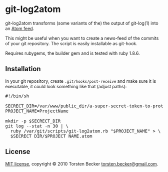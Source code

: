 # git-log2atom

git-log2atom transforms (some variants of the) the output of git-log(1)
into an [Atom feed](http://www.atomenabled.org/).

This might be useful when you want to create a news-feed of the commits of
your git repository.  The script is easily installable as git-hook.

Requires rubygems, the builder gem and is tested with ruby 1.8.6.


## Installation

In your git repository, create <code>.git/hooks/post-receive</code> and make
sure it is executable, it could look something like that (adjust paths):

<pre>
#!/bin/sh

SECRECT_DIR=/var/www/public_dir/a-super-secret-token-to-protect-private-feeds
PROJECT_NAME=ProjectName

mkdir -p $SECRECT_DIR
git log --stat -n 30 | \
  ruby /var/git/scripts/git-log2atom.rb "$PROJECT_NAME" > \
  $SECRECT_DIR/$PROJECT_NAME.atom
</pre>


## License

[MIT license](http://www.opensource.org/licenses/mit-license.php),
copyright &copy; 2010 Torsten Becker <torsten.becker@gmail.com>.
